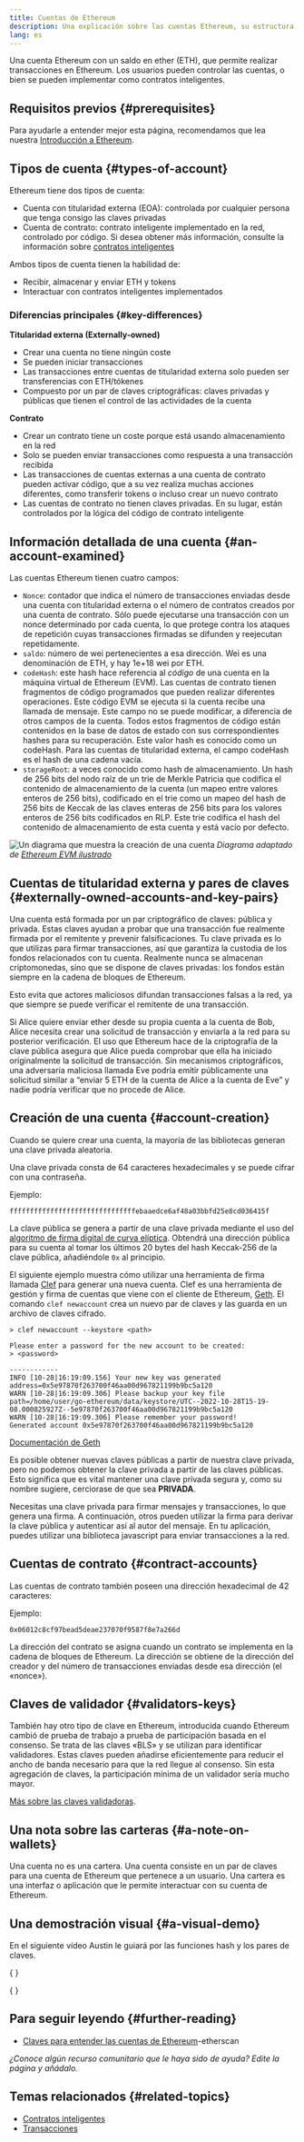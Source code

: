 ```yaml
---
title: Cuentas de Ethereum
description: Una explicación sobre las cuentas Ethereum, su estructura de datos y su relación con el par de claves criptográficas.
lang: es
---
```


Una cuenta Ethereum con un saldo en ether (ETH), que permite realizar transacciones en Ethereum. Los usuarios pueden controlar las cuentas, o bien se pueden implementar como contratos inteligentes.

## Requisitos previos \{#prerequisites}

Para ayudarle a entender mejor esta página, recomendamos que lea nuestra [Introducción a Ethereum](/developers/docs/intro-to-ethereum/).

## Tipos de cuenta \{#types-of-account}

Ethereum tiene dos tipos de cuenta:

- Cuenta con titularidad externa (EOA): controlada por cualquier persona que tenga consigo las claves privadas
- Cuenta de contrato: contrato inteligente implementado en la red, controlado por código. Si desea obtener más información, consulte la información sobre [contratos inteligentes](/developers/docs/smart-contracts/)

Ambos tipos de cuenta tienen la habilidad de:

- Recibir, almacenar y enviar ETH y tokens
- Interactuar con contratos inteligentes implementados

### Diferencias principales \{#key-differences}

**Titularidad externa (Externally-owned)**

- Crear una cuenta no tiene ningún coste
- Se pueden iniciar transacciones
- Las transacciones entre cuentas de titularidad externa solo pueden ser transferencias con ETH/tókenes
- Compuesto por un par de claves criptográficas: claves privadas y públicas que tienen el control de las actividades de la cuenta

**Contrato**

- Crear un contrato tiene un coste porque está usando almacenamiento en la red
- Solo se pueden enviar transacciones como respuesta a una transacción recibida
- Las transacciones de cuentas externas a una cuenta de contrato pueden activar código, que a su vez realiza muchas acciones diferentes, como transferir tokens o incluso crear un nuevo contrato
- Las cuentas de contrato no tienen claves privadas. En su lugar, están controlados por la lógica del código de contrato inteligente

## Información detallada de una cuenta \{#an-account-examined}

Las cuentas Ethereum tienen cuatro campos:

- `Nonce`: contador que indica el número de transacciones enviadas desde una cuenta con titularidad externa o el número de contratos creados por una cuenta de contrato. Sólo puede ejecutarse una transacción con un nonce determinado por cada cuenta, lo que protege contra los ataques de repetición cuyas transacciones firmadas se difunden y reejecutan repetidamente.
- `saldo`: número de wei pertenecientes a esa dirección. Wei es una denominación de ETH, y hay 1e+18 wei por ETH.
- `codeHash`: este hash hace referencia al _código_ de una cuenta en la máquina virtual de Ethereum (EVM). Las cuentas de contrato tienen fragmentos de código programados que pueden realizar diferentes operaciones. Este código EVM se ejecuta si la cuenta recibe una llamada de mensaje. Este campo no se puede modificar, a diferencia de otros campos de la cuenta. Todos estos fragmentos de código están contenidos en la base de datos de estado con sus correspondientes hashes para su recuperación. Este valor hash es conocido como un codeHash. Para las cuentas de titularidad externa, el campo codeHash es el hash de una cadena vacía.
- `storageRoot`: a veces conocido como hash de almacenamiento. Un hash de 256 bits del nodo raíz de un trie de Merkle Patricia que codifica el contenido de almacenamiento de la cuenta (un mapeo entre valores enteros de 256 bits), codificado en el trie como un mapeo del hash de 256 bits de Keccak de las claves enteras de 256 bits para los valores enteros de 256 bits codificados en RLP. Este trie codifica el hash del contenido de almacenamiento de esta cuenta y está vacío por defecto.

![Un diagrama que muestra la creación de una cuenta](./accounts.png) _Diagrama adaptado de [Ethereum EVM ilustrado](https://takenobu-hs.github.io/downloads/ethereum_evm_illustrated.pdf)_

## Cuentas de titularidad externa y pares de claves \{#externally-owned-accounts-and-key-pairs}

Una cuenta está formada por un par criptográfico de claves: pública y privada. Estas claves ayudan a probar que una transacción fue realmente firmada por el remitente y prevenir falsificaciones. Tu clave privada es lo que utilizas para firmar transacciones, así que garantiza la custodia de los fondos relacionados con tu cuenta. Realmente nunca se almacenan criptomonedas, sino que se dispone de claves privadas: los fondos están siempre en la cadena de bloques de Ethereum.

Esto evita que actores maliciosos difundan transacciones falsas a la red, ya que siempre se puede verificar el remitente de una transacción.

Si Alice quiere enviar ether desde su propia cuenta a la cuenta de Bob, Alice necesita crear una solicitud de transacción y enviarla a la red para su posterior verificación. El uso que Ethereum hace de la criptografía de la clave pública asegura que Alice pueda comprobar que ella ha iniciado originalmente la solicitud de transacción. Sin mecanismos criptográficos, una adversaria maliciosa llamada Eve podría emitir públicamente una solicitud similar a “enviar 5 ETH de la cuenta de Alice a la cuenta de Eve” y nadie podría verificar que no procede de Alice.

## Creación de una cuenta \{#account-creation}

Cuando se quiere crear una cuenta, la mayoría de las bibliotecas generan una clave privada aleatoria.

Una clave privada consta de 64 caracteres hexadecimales y se puede cifrar con una contraseña.

Ejemplo:

`fffffffffffffffffffffffffffffffebaaedce6af48a03bbfd25e8cd036415f`

La clave pública se genera a partir de una clave privada mediante el uso del [algoritmo de firma digital de curva elíptica](https://wikipedia.org/wiki/Elliptic_Curve_Digital_Signature_Algorithm). Obtendrá una dirección pública para su cuenta al tomar los últimos 20 bytes del hash Keccak-256 de la clave pública, añadiéndole `0x` al principio.

El siguiente ejemplo muestra cómo utilizar una herramienta de firma llamada [Clef](https://geth.ethereum.org/docs/tools/clef/introduction) para generar una nueva cuenta. Clef es una herramienta de gestión y firma de cuentas que viene con el cliente de Ethereum, [Geth](https://geth.ethereum.org). El comando `clef newaccount` crea un nuevo par de claves y las guarda en un archivo de claves cifrado.

```
> clef newaccount --keystore <path>

Please enter a password for the new account to be created:
> <password>

------------
INFO [10-28|16:19:09.156] Your new key was generated       address=0x5e97870f263700f46aa00d967821199b9bc5a120
WARN [10-28|16:19:09.306] Please backup your key file      path=/home/user/go-ethereum/data/keystore/UTC--2022-10-28T15-19-08.000825927Z--5e97870f263700f46aa00d967821199b9bc5a120
WARN [10-28|16:19:09.306] Please remember your password!
Generated account 0x5e97870f263700f46aa00d967821199b9bc5a120
```

[Documentación de Geth](https://geth.ethereum.org/docs)

Es posible obtener nuevas claves públicas a partir de nuestra clave privada, pero no podemos obtener la clave privada a partir de las claves públicas. Esto significa que es vital mantener una clave privada segura y, como su nombre sugiere, cerciorase de que sea **PRIVADA**.

Necesitas una clave privada para firmar mensajes y transacciones, lo que genera una firma. A continuación, otros pueden utilizar la firma para derivar la clave pública y autenticar así al autor del mensaje. En tu aplicación, puedes utilizar una biblioteca javascript para enviar transacciones a la red.

## Cuentas de contrato \{#contract-accounts}

Las cuentas de contrato también poseen una dirección hexadecimal de 42 caracteres:

Ejemplo:

`0x06012c8cf97bead5deae237070f9587f8e7a266d`

La dirección del contrato se asigna cuando un contrato se implementa en la cadena de bloques de Ethereum. La dirección se obtiene de la dirección del creador y del número de transacciones enviadas desde esa dirección (el «nonce»).

## Claves de validador \{#validators-keys}

También hay otro tipo de clave en Ethereum, introducida cuando Ethereum cambió de prueba de trabajo a prueba de participación basada en el consenso. Se trata de las claves «BLS» y se utilizan para identificar validadores. Estas claves pueden añadirse eficientemente para reducir el ancho de banda necesario para que la red llegue al consenso. Sin esta agregación de claves, la participación mínima de un validador sería mucho mayor.

[Más sobre las claves validadoras](/developers/docs/consensus-mechanisms/pos/keys/).

## Una nota sobre las carteras \{#a-note-on-wallets}

Una cuenta no es una cartera. Una cuenta consiste en un par de claves para una cuenta de Ethereum que pertenece a un usuario. Una cartera es una interfaz o aplicación que le permite interactuar con su cuenta de Ethereum.

## Una demostración visual \{#a-visual-demo}

En el siguiente vídeo Austin le guiará por las funciones hash y los pares de claves.

{
<YouTube id="QJ010l-pBpE" />
}

{
<YouTube id="9LtBDy67Tho" />
}

## Para seguir leyendo \{#further-reading}

- [Claves para entender las cuentas de Ethereum](https://info.etherscan.com/understanding-ethereum-accounts/)-etherscan

_¿Conoce algún recurso comunitario que le haya sido de ayuda? Edite la página y añádalo._

## Temas relacionados \{#related-topics}

- [Contratos inteligentes](/developers/docs/smart-contracts/)
- [Transacciones](/developers/docs/transactions/)
